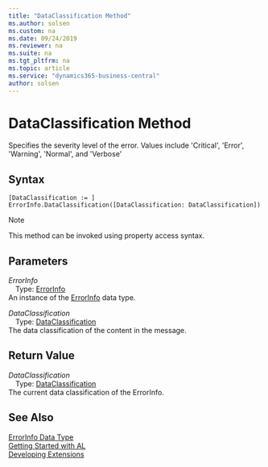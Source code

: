 ```yaml
---
title: "DataClassification Method"
ms.author: solsen
ms.custom: na
ms.date: 09/24/2019
ms.reviewer: na
ms.suite: na
ms.tgt_pltfrm: na
ms.topic: article
ms.service: "dynamics365-business-central"
author: solsen
---
```

[//]: # (START>DO_NOT_EDIT)
[//]: # (IMPORTANT:Do not edit any of the content between here and the END>DO_NOT_EDIT.)
[//]: # (Any modifications should be made in the .xml files in the ModernDev repo.)
# DataClassification Method
Specifies the severity level of the error. Values include 'Critical', 'Error', 'Warning', 'Normal', and 'Verbose'


## Syntax
```
[DataClassification := ]  ErrorInfo.DataClassification([DataClassification: DataClassification])
```
> [!NOTE]  
> This method can be invoked using property access syntax.  
## Parameters
*ErrorInfo*  
&emsp;Type: [ErrorInfo](errorinfo-data-type.md)  
An instance of the [ErrorInfo](errorinfo-data-type.md) data type.  

*DataClassification*  
&emsp;Type: [DataClassification](../dataclassification/dataclassification-option.md)  
The data classification of the content in the message.  


## Return Value
*DataClassification*  
&emsp;Type: [DataClassification](../dataclassification/dataclassification-option.md)  
The current data classification of the ErrorInfo.  


[//]: # (IMPORTANT: END>DO_NOT_EDIT)
## See Also
[ErrorInfo Data Type](errorinfo-data-type.md)  
[Getting Started with AL](../../devenv-get-started.md)  
[Developing Extensions](../../devenv-dev-overview.md)